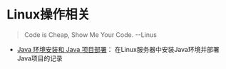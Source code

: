 # Linux操作相关

> Code is Cheap, Show Me Your Code. --Linus

- [Java 环境安装和 Java 项目部署](/docs/5util/Linux/TiHddoanIoPmL2x5jvLcISgknTe/TiHddoanIoPmL2x5jvLcISgknTe.md)：
  在Linux服务器中安装Java环境并部署Java项目的记录